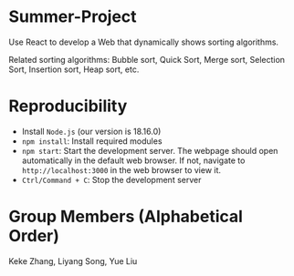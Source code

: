 # Summer-Project

Use React to develop a Web that dynamically shows sorting algorithms.

Related sorting algorithms: Bubble sort, Quick Sort, Merge sort, Selection Sort, Insertion sort, Heap sort, etc.

# Reproducibility

- Install `Node.js` (our version is 18.16.0)
- `npm install`: Install required modules
- `npm start`: Start the development server. The webpage should open automatically in the default web browser. If not, navigate to `http://localhost:3000` in the web browser to view it.
- `Ctrl/Command + C`: Stop the development server

# Group Members (Alphabetical Order)

Keke Zhang, Liyang Song, Yue Liu
